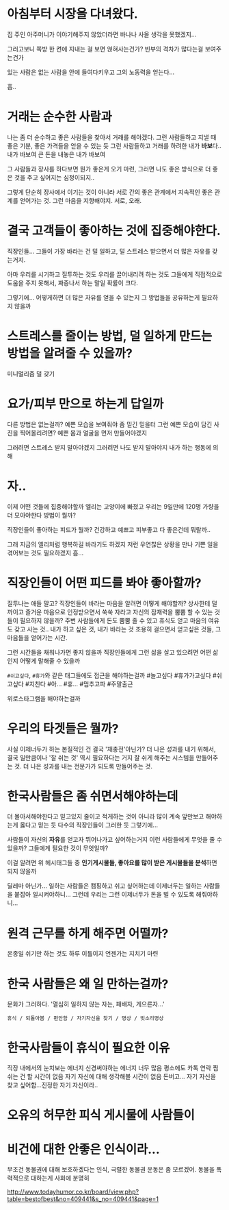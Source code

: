 


# 아침부터 시장을 다녀왔다.

집 주인 아주머니가 이야기해주지 않았더라면
바나나 사올 생각을 못했겠지...

그러고보니 쪽방 한 켠에 지내는 걸 보면
얹혀사는건가?
빈부의 격차가 많다는걸 보여주는건가

있는 사람은
없는 사람을 안에 들여다키우고
그의 노동력을 얻는다...

흠..

# 거래는 순수한 사람과

나는 좀 더 순수하고 좋은 사람들을 찾아서 거래를 해야겠다.
그런 사람들하고 지낼 때 좋은 기분, 좋은 가격들을 얻을 수 있는 듯
그런 사람들하고 거래를 하려한 내가 **바보**다..
내가 바보여
큰 돈을 내놓은 내가 바보여

그 사람들과 장사를 하다보면
뭔가 좋은게 오기 마련,
그러면 나도 좋은 방식으로 더 좋은 것을 주고 싶어지는 심정이되지..

그렇게 단순히 장사에서 이기는 것이 아니라
서로 간의 좋은 관계에서
지속적인 좋은 관계를 얻어가는 것.
그런 마음을 지향해야지.
서로, 오래.

# 결국 고객들이 좋아하는 것에 집중해야한다.

직장인들...
그들이 가장 바라는 건
덜 일하고, 덜 스트레스 받으면서 더 많은 자유를 갖는거지.

아마 우리를 시기하고 질투하는 것도
우리를 끌어내리려 하는 것도
그들에게 직접적으로 도움을 주지 못해서, 짜증나서 하는 말일 확률이 크다.

그렇기에...
어떻게하면 더 많은 자유를 얻을 수 있는지 그 방법들을 공유하는게 필요하지 않을까

# 스트레스를 줄이는 방법, 덜 일하게 만드는 방법을 알려줄 수 있을까?

미니멀리즘
덜 갖기

# 요가/피부 만으로 하는게 답일까

다른 방법은 없는걸까?
예쁜 모습을 보여줘야 좀 믿긴 믿을터
그런 예쁜 모습이 담긴 사진을 찍어올리려면?
예쁜 몸과 얼굴을 먼저 만들어야겠지

그러려면
스트레스 받지 말아야겠지
그러려면 나도 받지 말아야지
내가 하는 행동에 의해


# 자..

이제 어떤 것들에 집중해야할까
엘리는 고양이에 빠졌고
우리는 9일만에 120명 가량을 더 모아야한다
방법이 뭘까?

직장인들이 좋아하는 피드가 뭘까?
건강하고 예쁘고 피부좋고 다 좋은건데
뭐랄까..

그래 지금의 엘리처럼 행복하길 바라기도 하겠지
저런 우연찮은 상황을 만나 기쁜 일을 겪어보는 것도 필요하겠지
흠...

# 직장인들이 어떤 피드를 봐야 좋아할까?

질투나는 애들 말고?
직장인들이 바라는 마음을 알려면 어떻게 해야할까?
상사한테 덜 까이고
즐거운 마음으로
인정받으면서
쑥쑥 자라고
자신의 잠재력을 뿜뿜 할 수 있는 것들이 필요하지 않을까?
주변 사람들에게 돈도 뿜뿜 줄 수 있고
휴식도 얻고
마음의 여유도 갖고 사는 것..
내가 하고 싶은 것,
내가 바라는 것
조용히 걸으면서 얻고싶은 것들,
그 마음들을 얻어가는 시간.

그런 시간들을 채워나가면 좋지 않을까
직장인들에게 그런 삶을 살고 있으려면 어떤 삶인지 어떻게 말해줄 수 있을까

`#쉬고싶다`, `#휴가`와 같은 태그들에도 접근을 해야하는걸까
#놀고싶다 #휴가가고싶다 #쉬고싶다 #지친다 #아... #휴... #멈추고파
#주말출근

위로스타그램을 해야하는걸까


# 우리의 타겟들은 뭘까?

사실 이제너두가 하는 본질적인 건 결국 '재충전'아닌가?
더 나은 성과를 내기 위해서, 결국 일만큼이나 '잘 쉬는 것' 역시 필요하다는 거지
잘 쉬게 해주는 시스템을 만들어주는 것.
더 나은 성과를 내는 전문가가 되도록 만들어주는 것.

# 한국사람들은 좀 쉬면서해야하는데

더 몰아서해야한다고 믿고있지
줄이고 적게하는 것이 아니라
많이 계속 앞만보고 해야하는게 옳다고 믿는 듯
다수의 직장인들이 그러한 듯
그렇기에...

사람들이 자신의 **자유**를 얻고자 뛰어나가고 싶어하는거지
이런 사람들에게 무엇을 줄 수 있을까?
그들에게 필요한 것이 무엇일까?

이걸 알려면 위 헤시태그들 중 **인기게시물들, 좋아요를 많이 받은 게시물들을 분석**하면 되지 않을까

딜레마 아닌가...
일하는 사람들은 캠핑하고 쉬고 싶어하는데
이제너두는 일하는 사람들을 붙잡아 일시켜야하니...
그런데 우리는 그런 이제너두가 돈을 벌 수 있도록 해줘야하니...


# 원격 근무를 하게 해주면 어떨까?

온종일 쉬기만 하는 것도 하루 이틀이지 언젠가는 지치기 마련



# 한국 사람들은 왜 일 만하는걸까?

문화가 그러하다.
'열심히 일하지 않는 자는, 패배자, 게으른자...'

`휴식 / 되돌아봄 / 편안함 / 자기자신을 찾기 / 명상 / 빗소리명상`

# 한국사람들이 휴식이 필요한 이유

직장 내에서의 눈치보는 에너지
신경써야하는 에너지
너무 많음
평소에도 카톡 연락 쩜
쉬는 건 할 시간이 없음
자기 자신에 대해 생각해볼 시간이 없음
돈버고...
자기 자신을 찾고 싶어함...진정한 자기 자신이라..

# 오유의 허무한 피식 게시물에 사람들이 


# 비건에 대한 안좋은 인식이라...

무조건 동물권에 대해 보호하겠다는 인식, 극렬한 동물권 운동은 좀 모르겠어.
동물을 폭력적으로 대하는게
사회에 분명히  

http://www.todayhumor.co.kr/board/view.php?table=bestofbest&no=409441&s_no=409441&page=1